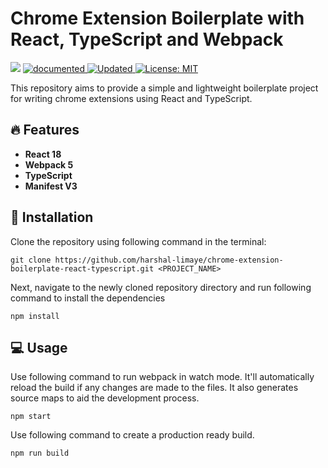 # Chrome Extension Boilerplate with React, TypeScript and Webpack

<p>
<img src="https://img.shields.io/badge/Version-1.0.0-orange.svg?cacheSeconds=2592000" />
  <a href="https://github.com/harshal-limaye/chrome-extension-boilerplate-react-typescript#readme">
    <img alt="documented" src="https://img.shields.io/badge/Documented-yes-blue.svg" target="_blank" />
  </a>
  <a href="https://github.com/harshal-limaye/chrome-extension-boilerplate-react-typescript/graphs/commit-activity">
    <img alt="Updated" src="https://img.shields.io/badge/Updated-yes-green.svg" target="_blank" />
  </a>
  <a href="https://github.com/harshal-limaye/chrome-extension-boilerplate-react-typescript/LICENSE">
    <img alt="License: MIT" src="https://img.shields.io/badge/License-MIT-yellow.svg" target="_blank" />
  </a>
</p>
This repository aims to provide a simple and lightweight boilerplate project for writing chrome extensions using React and TypeScript.

## 🔥 Features

- **React 18**
- **Webpack 5**
- **TypeScript**
- **Manifest V3**

## 💾 Installation

Clone the repository using following command in the terminal:

```
git clone https://github.com/harshal-limaye/chrome-extension-boilerplate-react-typescript.git <PROJECT_NAME>
```

Next, navigate to the newly cloned repository directory and run following command to install the dependencies

```
npm install
```

## 💻 Usage

Use following command to run webpack in watch mode. It'll automatically reload the build if any changes are made to the files. It also generates source maps to aid the development process.

```
npm start
```

Use following command to create a production ready build.

```
npm run build
```
